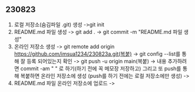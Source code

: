 ## 230823 ##
1. 로컬 저장소(숨김파일 .git) 생성 ->git init
2. README.md 파일 생성 -> git add . -> git commit -m "README.md 파일 생성" 
3. 온라인 저장소 생성 -> git remote add origin https://github.com/imsua1234/230823a.git(복붙)
-> git config --list를 통해 잘 등록 되어있는지 확인 -> git push -u origin main(복붙) -> 내용 추가하려면
commit -am " " 로 하기(하기 전에 꼭 메모장 저장하고) 그리고 또 push를 통해 복붙하면 온라인 저장소에 생성
(push를 하기 전에는 로컬 저장소에만 생성) -> 
4. README.md 파일 온라인 저장소에 업로드 -> 
